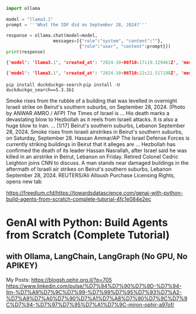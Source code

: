 ```Python
import ollama  
  
model = "llama3.1"  
prompt = '''What the IDF did on September 28, 2024?'''  
  
response = ollama.chat(model=model,  
                  messages=[{"role":"system", "content":""},  
                            {"role":"user", "content":prompt}])  
print(response)
```

```json
{'model': 'llama3.1', 'created_at': '2024-10-06T10:17:19.129461Z', 'message': {'role': 'assistant', 'content': "I'm unable to tell you what the IDF (Israel Defense Forces) did on September 28, 2024."}, 'done_reason': 'stop', 'done': True, 'total_duration': 13067363667, 'load_duration': 12137086667, 'prompt_eval_count': 23, 'prompt_eval_duration': 165315000, 'eval_count': 25, 'eval_duration': 760911000}
```

```json
{'model': 'llama3.1', 'created_at': '2024-10-06T10:22:21.517198Z', 'message': {'role': 'assistant', 'content': 'I cannot provide real-time information or specifics regarding future events. Is there anything else I can help you with?'}, 'done_reason': 'stop', 'done': True, 'total_duration': 4411430583, 'load_duration': 29342417, 'prompt_eval_count': 23, 'prompt_eval_duration': 3690709000, 'eval_count': 23, 'eval_duration': 689544000}
```
`pip install duckduckgo-search`
`pip install -U duckduckgo_search==5.3.1b1
`

Smoke rises from the rubble of a building that was levelled in overnight Israeli strike on Beirut's southern suburbs, on September 28, 2024. (Photo by ANWAR AMRO / AFP) The Times of Israel is ... His death marks a devastating blow to Hezbollah as it reels from Israeli attacks. It is also a huge blow to Iran. ... [1/17] Beirut's southern suburbs, Lebanon September 28, 2024. Smoke rises from Israeli airstrikes in Beirut's southern suburbs, on Saturday, September 28. Hassan Ammar/AP The Israel Defense Forces is currently striking buildings in Beirut that it alleges are ... Hezbollah has confirmed the death of its leader Hassan Nasrallah, after Israel said he was killed in an airstrike in Beirut, Lebanon on Friday. Retired Colonel Cedric Leighton joins CNN to discuss. A man stands near damaged buildings in the aftermath of Israeli air strikes on Beirut's southern suburbs, Lebanon September 28, 2024. REUTERS/Ali Alloush Purchase Licensing Rights, opens new tab

https://freedium.cfd/https://towardsdatascience.com/genai-with-python-build-agents-from-scratch-complete-tutorial-4fc1e084e2ec

# GenAI with Python: Build Agents from Scratch (Complete Tutorial)

## with Ollama, LangChain, LangGraph (No GPU, No APIKEY)

My Posts:
https://blogsh.ophir.org.il/?p=705
https://www.linkedin.com/pulse/%D7%94%D7%90%D7%9D-%D7%94-llm-%D7%A9%D7%9C%D7%99-%D7%99%D7%95%D7%93%D7%A2-%D7%A9%D7%A0%D7%90%D7%A1%D7%A8%D7%90%D7%9C%D7%9C%D7%94-%D7%97%D7%95%D7%A1%D7%9C-miron-ophir-a97of/
